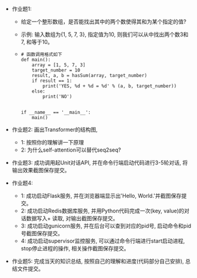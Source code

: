 - 作业题1: 
  - 给定一个整形数组，是否能找出其中的两个数使得其和为某个指定的值?
  
  - 示例: 输入数组为{1, 5, 7, 3}, 指定值为10, 则我们可以从中找出两个数3和7, 和等于10。
  
  - ```
    # 函数调用格式如下
    def main():
        array = [1, 5, 7, 3]
        target_number = 10
        result, a, b = hasSum(array, target_number)
        if result == 1:
            print('YES, %d + %d = %d' % (a, b, target_number))
        else:
            print('NO')
    
    
    if __name__ == '__main__':
        main()
    ```
  
    
  
- 作业题2: 画出Transformer的结构图, 

  - 1: 按照你的理解讲一下原理
  - 2: 为什么self-attention可以替代seq2seq?





- 作业题3: 成功调用起Unit对话API, 并在命令行端启动代码进行3-5轮对话, 将输出效果截图保存提交。





- 作业题4: 

  - 1: 成功启动Flask服务, 并在浏览器端显示出'Hello, World.'并截图保存提交。
  - 2: 成功启动Redis数据库服务, 并用Python代码完成一次(key, value)的对话数据写入+ 读取, 对输出截图保存提交。
  - 3: 成功启动gunicorn服务, 并在后台可以查到对应的pid号, 启动命令和pid号截图保存提交。
  - 4: 成功启动supervisor监控服务, 可以通过命令行端进行start启动进程, stop停止进程的操作, 相关操作截图保存提交。





- 作业题5: 完成当天的知识总结, 按照自己的理解和进度(代码部分自己安排), 总结文件提交。